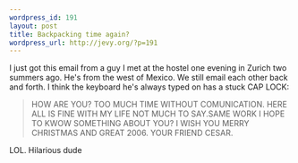 ```yaml
--- 
wordpress_id: 191
layout: post
title: Backpacking time again?
wordpress_url: http://jevy.org/?p=191
---
```

I just got this email from a guy I met at the hostel one evening in Zurich two summers ago.  He's from the west of Mexico.  We still email each other back and forth.  I think the keyboard he's always typed on has a stuck CAP LOCK:

<blockquote>
   HOW ARE YOU? TOO MUCH TIME WITHOUT COMUNICATION.
   HERE ALL IS FINE WITH MY LIFE NOT MUCH TO SAY.SAME WORK
   I HOPE TO KWOW SOMETHING ABOUT YOU?
   I WISH YOU MERRY CHRISTMAS AND GREAT 2006.
   YOUR FRIEND CESAR.
</blockquote>

LOL.  Hilarious dude
